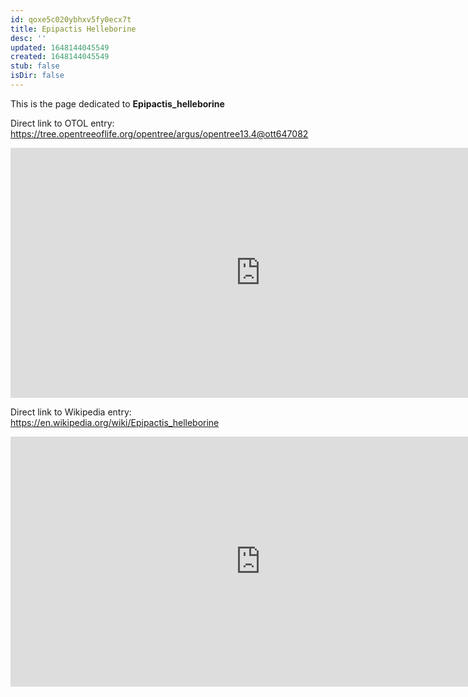```yaml
---
id: qoxe5c020ybhxv5fy0ecx7t
title: Epipactis Helleborine
desc: ''
updated: 1648144045549
created: 1648144045549
stub: false
isDir: false
---
```

This is the page dedicated to **Epipactis_helleborine**


Direct link to OTOL entry: https://tree.opentreeoflife.org/opentree/argus/opentree13.4@ott647082



<html>
    <body>
    <iframe src="https://tree.opentreeoflife.org/opentree/argus/opentree13.4@ott647082"
    width="800" height="400" frameborder="0" allowfullscreen> </iframe>
    </body>
</html>
    


Direct link to Wikipedia entry: https://en.wikipedia.org/wiki/Epipactis_helleborine



<html>
    <body>
    <iframe src="https://en.wikipedia.org/wiki/Epipactis_helleborine"
    width="800" height="400" frameborder="0" allowfullscreen> </iframe>
    </body>
</html>
    
